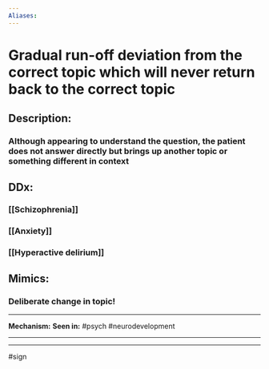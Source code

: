 ```yaml
---
Aliases:
---
```

#  Gradual run-off deviation from the correct topic which will never return back to the correct topic
## Description:
### Although appearing to understand the question, the patient does not answer directly but brings up another topic or something different in context
## DDx:
### [[Schizophrenia]]
### [[Anxiety]]
### [[Hyperactive delirium]]
## Mimics:
### Deliberate change in topic!

---
**Mechanism:**
**Seen in:** #psych #neurodevelopment 

---


---
#sign 